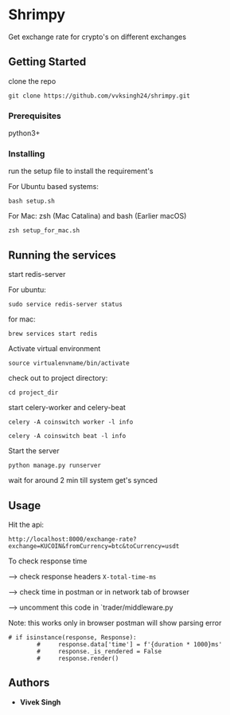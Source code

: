 # Shrimpy

Get exchange rate for crypto's on different exchanges

## Getting Started

clone the repo

```
git clone https://github.com/vvksingh24/shrimpy.git
```

### Prerequisites

python3+

### Installing

run the setup file to install the requirement's

For Ubuntu based systems:
```
bash setup.sh
```
For Mac:
zsh (Mac Catalina) and bash (Earlier macOS)
```
zsh setup_for_mac.sh
```

## Running the services

start redis-server

For ubuntu:
```
sudo service redis-server status
```
for mac:
```
brew services start redis
```
Activate virtual environment

```
source virtualenvname/bin/activate
```
check out to project directory:
```
cd project_dir
```
start celery-worker and celery-beat
```
celery -A coinswitch worker -l info

celery -A coinswitch beat -l info
```

Start the server
```
python manage.py runserver
```
wait for around 2 min till system get's synced

## Usage
Hit the api:

```
http://localhost:8000/exchange-rate?exchange=KUCOIN&fromCurrency=btc&toCurrency=usdt
```
To check response time
 
--> check response headers `X-total-time-ms` 

--> check time in postman or in network tab of browser

--> uncomment this code in `trader/middleware.py

Note: this works only in browser postman will show parsing error
```
# if isinstance(response, Response):
        #     response.data['time'] = f'{duration * 1000}ms'
        #     response._is_rendered = False
        #     response.render()
```
 

## Authors

* **Vivek Singh** 
